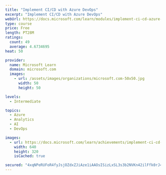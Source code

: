 ```yaml
---
title: "Implement CI/CD with Azure DevOps"
excerpt: "Implement CI/CD with Azure DevOps"
webUrl: https://docs.microsoft.com/learn/modules/implement-ci-cd-azure-devops/
type: course
price: Free
length: PT28M
ratings:
  count: 49
  average: 4.6734695
heat: 50

provider:
  name: Microsoft Learn
  domain: microsoft.com
  images:
    - url: /assets/images/organizations/microsoft.com-50x50.jpg
      width: 50
      height: 50

levels:
  - Intermediate

topics:
  - Azure
  - Analytics
  - AI
  - DevOps

images:
  - url: https://docs.microsoft.com/learn/achievements/implement-ci-cd-azure-devops-social.png
    width: 640
    height: 320
    isCached: true

secured: "4xqNPeRUFoR4fyJsjOZdxZJiAze1iAAOsISizLxSL3s3b2NVKn42ilFfk0rJ4uM6EpXwJf2fSLJ1FgfJ4p3Ur0oad0LrlaPjXmSvaBPkRVOL7S38hzFKg/LayOqBaMCqSACISSUhe8EoJdnqfrE98zf5tSQiGZ9O1uEjiv52/6eJFbK64xupPNhUZWf295pIQ2DD8HY7u5GMoNr655HeAXmKlbVFhTHYzlw7vq7xlBmu2vf61sj/K6QvB5Oj1mteMiEBsuIQsLxsjbrjPJcfvc4jQoHnXBVxG/NgsqvvWY25ZSVV+4npdqNjo9csNZ/XhyHIivEEkGLnzMeFBCHdpM3hvo1wCi/gCe8CO05r8rDc//09+WZ9YCAxP2qnDqJjRc1dIdScAjc65Xxfq2gS+KABswDu+zLCu9KXoKWExic=;zZdJ0uLix0Z6CUVlYUIBEw=="
---
```


